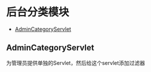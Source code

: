 # 后台分类模块
  - [AdminCategoryServlet](admincategoryservlet)
  


## AdminCategoryServlet
为管理员提供单独的Servlet，然后给这个servlet添加过滤器
```java

```

